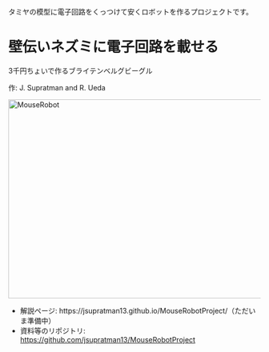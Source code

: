 タミヤの模型に電子回路をくっつけて安くロボットを作るプロジェクトです。

<h1>壁伝いネズミに電子回路を載せる</h1>

3千円ちょいで作るブライテンベルグビーグル

作: J. Supratman and R. Ueda

<a href="https://lab.ueda.asia/wp-content/uploads/2016/08/MouseRobot.jpg"><img src="https://lab.ueda.asia/wp-content/uploads/2016/08/MouseRobot-1024x768.jpg" alt="MouseRobot" width="530" height="398" class="aligncenter size-large wp-image-1125" /></a>

<ul>
	<li>解説ページ: https://jsupratman13.github.io/MouseRobotProject/（ただいま準備中）</li>
	<li>資料等のリポジトリ: <a href="https://github.com/jsupratman13/MouseRobotProject" target="_blank">https://github.com/jsupratman13/MouseRobotProject</a></li>

</ul>



